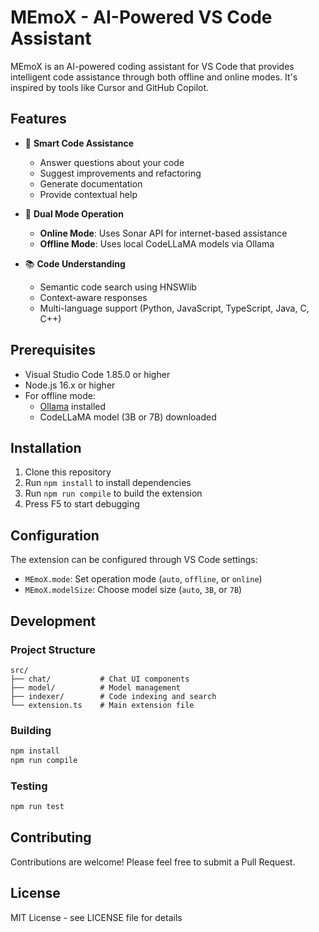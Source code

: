 # MEmoX - AI-Powered VS Code Assistant

MEmoX is an AI-powered coding assistant for VS Code that provides intelligent code assistance through both offline and online modes. It's inspired by tools like Cursor and GitHub Copilot.

## Features

- 🤖 **Smart Code Assistance**
  - Answer questions about your code
  - Suggest improvements and refactoring
  - Generate documentation
  - Provide contextual help

- 🔄 **Dual Mode Operation**
  - **Online Mode**: Uses Sonar API for internet-based assistance
  - **Offline Mode**: Uses local CodeLLaMA models via Ollama

- 📚 **Code Understanding**
  - Semantic code search using HNSWlib
  - Context-aware responses
  - Multi-language support (Python, JavaScript, TypeScript, Java, C, C++)

## Prerequisites

- Visual Studio Code 1.85.0 or higher
- Node.js 16.x or higher
- For offline mode:
  - [Ollama](https://ollama.ai/) installed
  - CodeLLaMA model (3B or 7B) downloaded

## Installation

1. Clone this repository
2. Run `npm install` to install dependencies
3. Run `npm run compile` to build the extension
4. Press F5 to start debugging

## Configuration

The extension can be configured through VS Code settings:

- `MEmoX.mode`: Set operation mode (`auto`, `offline`, or `online`)
- `MEmoX.modelSize`: Choose model size (`auto`, `3B`, or `7B`)

## Development

### Project Structure

```
src/
├── chat/           # Chat UI components
├── model/          # Model management
├── indexer/        # Code indexing and search
└── extension.ts    # Main extension file
```

### Building

```bash
npm install
npm run compile
```

### Testing

```bash
npm run test
```

## Contributing

Contributions are welcome! Please feel free to submit a Pull Request.

## License

MIT License - see LICENSE file for details 
